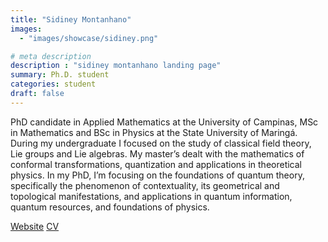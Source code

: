```yaml
---
title: "Sidiney Montanhano"
images: 
  - "images/showcase/sidiney.png"

# meta description
description : "sidiney montanhano landing page"
summary: Ph.D. student
categories: student
draft: false
---
```


PhD candidate in Applied Mathematics at the University of Campinas, MSc in Mathematics and BSc in Physics at the State University of Maringá. During my undergraduate I focused on the study of classical field theory, Lie groups and Lie algebras. My master’s dealt with the mathematics of conformal transformations, quantization and applications in theoretical physics. In my PhD, I’m focusing on the foundations of quantum theory, specifically the phenomenon of contextuality, its geometrical and topological manifestations, and applications in quantum information, quantum resources, and foundations of physics.

[Website](https://sidineybm.github.io)
[CV](http://lattes.cnpq.br/3005747162317626)

